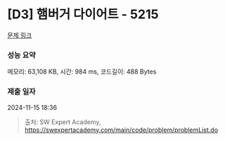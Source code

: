 # [D3] 햄버거 다이어트 - 5215 

[문제 링크](https://swexpertacademy.com/main/code/problem/problemDetail.do?contestProbId=AWT-lPB6dHUDFAVT) 

### 성능 요약

메모리: 63,108 KB, 시간: 984 ms, 코드길이: 488 Bytes

### 제출 일자

2024-11-15 18:36



> 출처: SW Expert Academy, https://swexpertacademy.com/main/code/problem/problemList.do